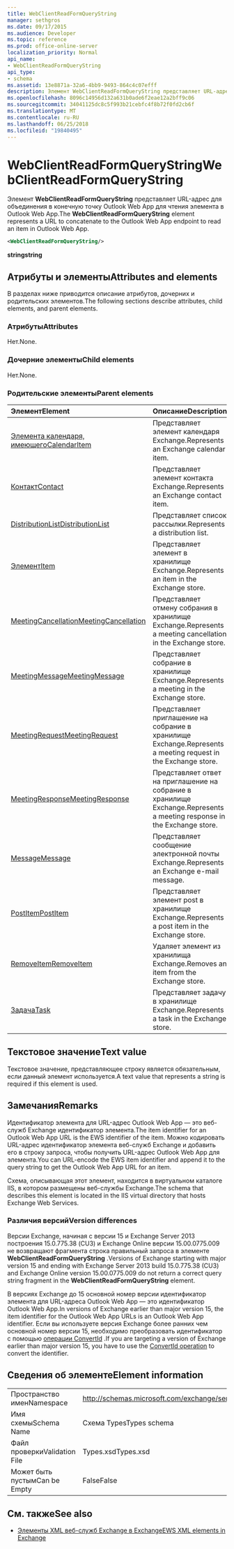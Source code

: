 ```yaml
---
title: WebClientReadFormQueryString
manager: sethgros
ms.date: 09/17/2015
ms.audience: Developer
ms.topic: reference
ms.prod: office-online-server
localization_priority: Normal
api_name:
- WebClientReadFormQueryString
api_type:
- schema
ms.assetid: 13e8871a-32a6-4bb9-9493-864c4c07efff
description: Элемент WebClientReadFormQueryString представляет URL-адрес для объединения в конечную точку Outlook Web App для чтения элемента в Outlook Web App.
ms.openlocfilehash: 8096c14956d132a631b0ade6f2eae12a2bff9c06
ms.sourcegitcommit: 34041125dc8c5f993b21cebfc4f8b72f0fd2cb6f
ms.translationtype: MT
ms.contentlocale: ru-RU
ms.lasthandoff: 06/25/2018
ms.locfileid: "19840495"
---
```

# <a name="webclientreadformquerystring"></a><span data-ttu-id="40902-103">WebClientReadFormQueryString</span><span class="sxs-lookup"><span data-stu-id="40902-103">WebClientReadFormQueryString</span></span>

<span data-ttu-id="40902-104">Элемент **WebClientReadFormQueryString** представляет URL-адрес для объединения в конечную точку Outlook Web App для чтения элемента в Outlook Web App.</span><span class="sxs-lookup"><span data-stu-id="40902-104">The **WebClientReadFormQueryString** element represents a URL to concatenate to the Outlook Web App endpoint to read an item in Outlook Web App.</span></span> 
  
```XML
<WebClientReadFormQueryString/>
```

 <span data-ttu-id="40902-105">**string**</span><span class="sxs-lookup"><span data-stu-id="40902-105">**string**</span></span>
## <a name="attributes-and-elements"></a><span data-ttu-id="40902-106">Атрибуты и элементы</span><span class="sxs-lookup"><span data-stu-id="40902-106">Attributes and elements</span></span>

<span data-ttu-id="40902-107">В разделах ниже приводится описание атрибутов, дочерних и родительских элементов.</span><span class="sxs-lookup"><span data-stu-id="40902-107">The following sections describe attributes, child elements, and parent elements.</span></span>
  
### <a name="attributes"></a><span data-ttu-id="40902-108">Атрибуты</span><span class="sxs-lookup"><span data-stu-id="40902-108">Attributes</span></span>

<span data-ttu-id="40902-109">Нет.</span><span class="sxs-lookup"><span data-stu-id="40902-109">None.</span></span>
  
### <a name="child-elements"></a><span data-ttu-id="40902-110">Дочерние элементы</span><span class="sxs-lookup"><span data-stu-id="40902-110">Child elements</span></span>

<span data-ttu-id="40902-111">Нет.</span><span class="sxs-lookup"><span data-stu-id="40902-111">None.</span></span>
  
### <a name="parent-elements"></a><span data-ttu-id="40902-112">Родительские элементы</span><span class="sxs-lookup"><span data-stu-id="40902-112">Parent elements</span></span>

|<span data-ttu-id="40902-113">**Элемент**</span><span class="sxs-lookup"><span data-stu-id="40902-113">**Element**</span></span>|<span data-ttu-id="40902-114">**Описание**</span><span class="sxs-lookup"><span data-stu-id="40902-114">**Description**</span></span>|
|:-----|:-----|
|[<span data-ttu-id="40902-115">Элемента календаря, имеющего</span><span class="sxs-lookup"><span data-stu-id="40902-115">CalendarItem</span></span>](calendaritem.md) <br/> |<span data-ttu-id="40902-116">Представляет элемент календаря Exchange.</span><span class="sxs-lookup"><span data-stu-id="40902-116">Represents an Exchange calendar item.</span></span>  <br/> |
|[<span data-ttu-id="40902-117">Контакт</span><span class="sxs-lookup"><span data-stu-id="40902-117">Contact</span></span>](contact.md) <br/> |<span data-ttu-id="40902-118">Представляет элемент контакта Exchange.</span><span class="sxs-lookup"><span data-stu-id="40902-118">Represents an Exchange contact item.</span></span>  <br/> |
|[<span data-ttu-id="40902-119">DistributionList</span><span class="sxs-lookup"><span data-stu-id="40902-119">DistributionList</span></span>](distributionlist.md) <br/> |<span data-ttu-id="40902-120">Представляет список рассылки.</span><span class="sxs-lookup"><span data-stu-id="40902-120">Represents a distribution list.</span></span>  <br/> |
|[<span data-ttu-id="40902-121">Элемент</span><span class="sxs-lookup"><span data-stu-id="40902-121">Item</span></span>](item.md) <br/> |<span data-ttu-id="40902-122">Представляет элемент в хранилище Exchange.</span><span class="sxs-lookup"><span data-stu-id="40902-122">Represents an item in the Exchange store.</span></span>  <br/> |
|[<span data-ttu-id="40902-123">MeetingCancellation</span><span class="sxs-lookup"><span data-stu-id="40902-123">MeetingCancellation</span></span>](meetingcancellation.md) <br/> |<span data-ttu-id="40902-124">Представляет отмену собрания в хранилище Exchange.</span><span class="sxs-lookup"><span data-stu-id="40902-124">Represents a meeting cancellation in the Exchange store.</span></span>  <br/> |
|[<span data-ttu-id="40902-125">MeetingMessage</span><span class="sxs-lookup"><span data-stu-id="40902-125">MeetingMessage</span></span>](meetingmessage.md) <br/> |<span data-ttu-id="40902-126">Представляет собрание в хранилище Exchange.</span><span class="sxs-lookup"><span data-stu-id="40902-126">Represents a meeting in the Exchange store.</span></span>  <br/> |
|[<span data-ttu-id="40902-127">MeetingRequest</span><span class="sxs-lookup"><span data-stu-id="40902-127">MeetingRequest</span></span>](meetingrequest.md) <br/> |<span data-ttu-id="40902-128">Представляет приглашение на собрание в хранилище Exchange.</span><span class="sxs-lookup"><span data-stu-id="40902-128">Represents a meeting request in the Exchange store.</span></span>  <br/> |
|[<span data-ttu-id="40902-129">MeetingResponse</span><span class="sxs-lookup"><span data-stu-id="40902-129">MeetingResponse</span></span>](meetingresponse.md) <br/> |<span data-ttu-id="40902-130">Представляет ответ на приглашение на собрание в хранилище Exchange.</span><span class="sxs-lookup"><span data-stu-id="40902-130">Represents a meeting response in the Exchange store.</span></span>  <br/> |
|[<span data-ttu-id="40902-131">Message</span><span class="sxs-lookup"><span data-stu-id="40902-131">Message</span></span>](message-ex15websvcsotherref.md) <br/> |<span data-ttu-id="40902-132">Представляет сообщение электронной почты Exchange.</span><span class="sxs-lookup"><span data-stu-id="40902-132">Represents an Exchange e-mail message.</span></span>  <br/> |
|[<span data-ttu-id="40902-133">PostItem</span><span class="sxs-lookup"><span data-stu-id="40902-133">PostItem</span></span>](postitem.md) <br/> |<span data-ttu-id="40902-134">Представляет элемент post в хранилище Exchange.</span><span class="sxs-lookup"><span data-stu-id="40902-134">Represents a post item in the Exchange store.</span></span>  <br/> |
|[<span data-ttu-id="40902-135">RemoveItem</span><span class="sxs-lookup"><span data-stu-id="40902-135">RemoveItem</span></span>](removeitem.md) <br/> |<span data-ttu-id="40902-136">Удаляет элемент из хранилища Exchange.</span><span class="sxs-lookup"><span data-stu-id="40902-136">Removes an item from the Exchange store.</span></span>  <br/> |
|[<span data-ttu-id="40902-137">Задача</span><span class="sxs-lookup"><span data-stu-id="40902-137">Task</span></span>](task.md) <br/> |<span data-ttu-id="40902-138">Представляет задачу в хранилище Exchange.</span><span class="sxs-lookup"><span data-stu-id="40902-138">Represents a task in the Exchange store.</span></span>  <br/> |
   
## <a name="text-value"></a><span data-ttu-id="40902-139">Текстовое значение</span><span class="sxs-lookup"><span data-stu-id="40902-139">Text value</span></span>

<span data-ttu-id="40902-140">Текстовое значение, представляющее строку является обязательным, если данный элемент используется.</span><span class="sxs-lookup"><span data-stu-id="40902-140">A text value that represents a string is required if this element is used.</span></span>
  
## <a name="remarks"></a><span data-ttu-id="40902-141">Замечания</span><span class="sxs-lookup"><span data-stu-id="40902-141">Remarks</span></span>

<span data-ttu-id="40902-142">Идентификатор элемента для URL-адрес Outlook Web App — это веб-служб Exchange идентификатор элемента.</span><span class="sxs-lookup"><span data-stu-id="40902-142">The item identifier for an Outlook Web App URL is the EWS identifier of the item.</span></span> <span data-ttu-id="40902-143">Можно кодировать URL-адрес идентификатор элемента веб-служб Exchange и добавить его в строку запроса, чтобы получить URL-адрес Outlook Web App для элемента.</span><span class="sxs-lookup"><span data-stu-id="40902-143">You can URL-encode the EWS item identifier and append it to the query string to get the Outlook Web App URL for an item.</span></span>
  
<span data-ttu-id="40902-144">Схема, описывающая этот элемент, находится в виртуальном каталоге IIS, в котором размещены веб-службы Exchange.</span><span class="sxs-lookup"><span data-stu-id="40902-144">The schema that describes this element is located in the IIS virtual directory that hosts Exchange Web Services.</span></span>
  
### <a name="version-differences"></a><span data-ttu-id="40902-145">Различия версий</span><span class="sxs-lookup"><span data-stu-id="40902-145">Version differences</span></span>

<span data-ttu-id="40902-146">Версии Exchange, начиная с версии 15 и Exchange Server 2013 построения 15.0.775.38 (CU3) и Exchange Online версии 15.00.0775.009 не возвращают фрагмента строка правильный запроса в элементе **WebClientReadFormQueryString** .</span><span class="sxs-lookup"><span data-stu-id="40902-146">Versions of Exchange starting with major version 15 and ending with Exchange Server 2013 build 15.0.775.38 (CU3) and Exchange Online version 15.00.0775.009 do not return a correct query string fragment in the **WebClientReadFormQueryString** element.</span></span> 
  
<span data-ttu-id="40902-147">В версиях Exchange до 15 основной номер версии идентификатор элемента для URL-адреса Outlook Web App — это идентификатор Outlook Web App.</span><span class="sxs-lookup"><span data-stu-id="40902-147">In versions of Exchange earlier than major version 15, the item identifier for the Outlook Web App URLs is an Outlook Web App identifier.</span></span> <span data-ttu-id="40902-148">Если вы используете версия Exchange более ранних чем основной номер версии 15, необходимо преобразовать идентификатор с помощью [операции ConvertId](convertid-operation.md) .</span><span class="sxs-lookup"><span data-stu-id="40902-148">If you are targeting a version of Exchange earlier than major version 15, you have to use the [ConvertId operation](convertid-operation.md) to convert the identifier.</span></span> 
  
## <a name="element-information"></a><span data-ttu-id="40902-149">Сведения об элементе</span><span class="sxs-lookup"><span data-stu-id="40902-149">Element information</span></span>

|||
|:-----|:-----|
|<span data-ttu-id="40902-150">Пространство имен</span><span class="sxs-lookup"><span data-stu-id="40902-150">Namespace</span></span>  <br/> |http://schemas.microsoft.com/exchange/services/2006/types  <br/> |
|<span data-ttu-id="40902-151">Имя схемы</span><span class="sxs-lookup"><span data-stu-id="40902-151">Schema Name</span></span>  <br/> |<span data-ttu-id="40902-152">Схема Types</span><span class="sxs-lookup"><span data-stu-id="40902-152">Types schema</span></span>  <br/> |
|<span data-ttu-id="40902-153">Файл проверки</span><span class="sxs-lookup"><span data-stu-id="40902-153">Validation File</span></span>  <br/> |<span data-ttu-id="40902-154">Types.xsd</span><span class="sxs-lookup"><span data-stu-id="40902-154">Types.xsd</span></span>  <br/> |
|<span data-ttu-id="40902-155">Может быть пустым</span><span class="sxs-lookup"><span data-stu-id="40902-155">Can be Empty</span></span>  <br/> |<span data-ttu-id="40902-156">False</span><span class="sxs-lookup"><span data-stu-id="40902-156">False</span></span>  <br/> |
   
## <a name="see-also"></a><span data-ttu-id="40902-157">См. также</span><span class="sxs-lookup"><span data-stu-id="40902-157">See also</span></span>



- [<span data-ttu-id="40902-158">Элементы XML веб-служб Exchange в Exchange</span><span class="sxs-lookup"><span data-stu-id="40902-158">EWS XML elements in Exchange</span></span>](ews-xml-elements-in-exchange.md)


